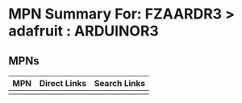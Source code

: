 



# MPN Summary For: FZAARDR3 > adafruit : ARDUINOR3

## MPNs
  

|MPN|Direct Links|Search Links|
| :--- | :--- | :--- |
||||
